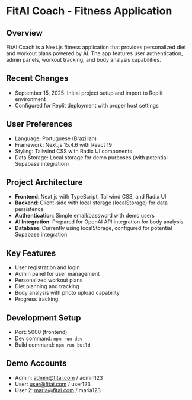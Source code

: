 # FitAI Coach - Fitness Application

## Overview
FitAI Coach is a Next.js fitness application that provides personalized diet and workout plans powered by AI. The app features user authentication, admin panels, workout tracking, and body analysis capabilities.

## Recent Changes
- September 15, 2025: Initial project setup and import to Replit environment
- Configured for Replit deployment with proper host settings

## User Preferences
- Language: Portuguese (Brazilian)
- Framework: Next.js 15.4.6 with React 19
- Styling: Tailwind CSS with Radix UI components
- Data Storage: Local storage for demo purposes (with potential Supabase integration)

## Project Architecture
- **Frontend**: Next.js with TypeScript, Tailwind CSS, and Radix UI
- **Backend**: Client-side with local storage (localStorage) for data persistence
- **Authentication**: Simple email/password with demo users
- **AI Integration**: Prepared for OpenAI API integration for body analysis
- **Database**: Currently using localStorage, configured for potential Supabase integration

## Key Features
- User registration and login
- Admin panel for user management
- Personalized workout plans
- Diet planning and tracking
- Body analysis with photo upload capability
- Progress tracking

## Development Setup
- Port: 5000 (frontend)
- Dev command: `npm run dev`
- Build command: `npm run build`

## Demo Accounts
- Admin: admin@fitai.com / admin123
- User: user@fitai.com / user123
- User 2: maria@fitai.com / maria123